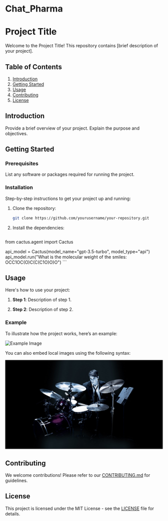 # Chat_Pharma
# Project Title

Welcome to the Project Title! This repository contains [brief description of your project].

## Table of Contents

1. [Introduction](#introduction)
2. [Getting Started](#getting-started)
3. [Usage](#usage)
4. [Contributing](#contributing)
5. [License](#license)

## Introduction

Provide a brief overview of your project. Explain the purpose and objectives.

## Getting Started

### Prerequisites

List any software or packages required for running the project.

### Installation

Step-by-step instructions to get your project up and running:

1. Clone the repository:
    ```bash
    git clone https://github.com/yourusername/your-repository.git
    ```

2. Install the dependencies:
    ```bash
from cactus.agent import Cactus

api_model = Cactus(model_name="gpt-3.5-turbo", model_type="api")
api_model.run("What is the molecular weight of the smiles: OCC1OC(O)C(C(C1O)O)O")
    ```

## Usage

Here's how to use your project:

1. **Step 1**: Description of step 1.

2. **Step 2**: Description of step 2.

### Example

To illustrate how the project works, here’s an example:

![Example Image](https://www.google.com/url?sa=i&url=https%3A%2F%2Fen.wikipedia.org%2Fwiki%2FSteve_Jobs&psig=AOvVaw3hNFVLmxl9TvJ2isMCwF4M&ust=1724092860272000&source=images&cd=vfe&opi=89978449&ved=0CBQQjRxqFwoTCJjX8MWY_4cDFQAAAAAdAAAAABAE)

You can also embed local images using the following syntax:

![Local Image](./images/img1.jpg)

## Contributing

We welcome contributions! Please refer to our [CONTRIBUTING.md](CONTRIBUTING.md) for guidelines.

## License

This project is licensed under the MIT License - see the [LICENSE](LICENSE) file for details.

